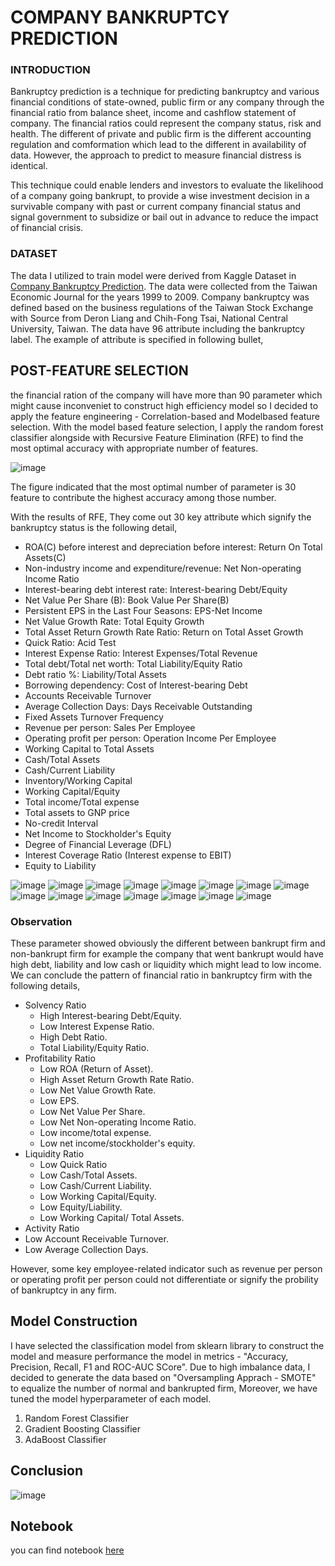 # COMPANY BANKRUPTCY PREDICTION
### INTRODUCTION

Bankruptcy prediction is a technique for predicting bankruptcy and various financial conditions of state-owned, public firm or any company through the financial ratio from balance sheet, income and cashflow statement of company. The financial ratios could represent the company status, risk and health. The different of private and public firm is the different accounting regulation and comformation which lead to the different in availability of data. However, the approach to predict to measure financial distress is identical.

This technique could enable lenders and investors to evaluate the likelihood of a company going bankrupt, to provide a wise investment decision in a survivable company with past or current company financial status and signal government to subsidize or bail out in advance to reduce the impact of financial crisis.


### DATASET
The data I utilized to train model were derived from Kaggle Dataset in [Company Bankruptcy Prediction](https://www.kaggle.com/datasets/fedesoriano/company-bankruptcy-prediction). The data were collected from the Taiwan Economic Journal for the years 1999 to 2009. Company bankruptcy was defined based on the business regulations of the Taiwan Stock Exchange with Source from Deron Liang and Chih-Fong Tsai, National Central University, Taiwan. The data have 96 attribute including the bankruptcy label. The example of attribute is specified in following bullet,

## POST-FEATURE SELECTION
the financial ration of the company will have more than 90 parameter which might cause inconveniet to construct high efficiency model so I decided to apply the feature engineering - Correlation-based and Modelbased feature selection. With the model based feature selection, I apply the random forest classifier alongside with Recursive Feature Elimination (RFE) to find the most optimal accuracy with appropriate number of features. 

![image](https://user-images.githubusercontent.com/104628789/170246962-9d94e1b6-1b6e-4e34-aaa8-6f86c6a11ff9.png)

The figure indicated that the most optimal number of parameter is 30 feature to contribute the highest accuracy among those number.

With the results of RFE, They come out 30 key attribute which signify the bankruptcy status is the following detail,
- ROA(C) before interest and depreciation before interest: Return On Total Assets(C)
- Non-industry income and expenditure/revenue: Net Non-operating Income Ratio
- Interest-bearing debt interest rate: Interest-bearing Debt/Equity
- Net Value Per Share (B): Book Value Per Share(B)
- Persistent EPS in the Last Four Seasons: EPS-Net Income
- Net Value Growth Rate: Total Equity Growth
- Total Asset Return Growth Rate Ratio: Return on Total Asset Growth
- Quick Ratio: Acid Test
- Interest Expense Ratio: Interest Expenses/Total Revenue
- Total debt/Total net worth: Total Liability/Equity Ratio
- Debt ratio %: Liability/Total Assets
- Borrowing dependency: Cost of Interest-bearing Debt
- Accounts Receivable Turnover
- Average Collection Days: Days Receivable Outstanding
- Fixed Assets Turnover Frequency
- Revenue per person: Sales Per Employee
- Operating profit per person: Operation Income Per Employee
- Working Capital to Total Assets
- Cash/Total Assets
- Cash/Current Liability
- Inventory/Working Capital
- Working Capital/Equity
- Total income/Total expense
- Total assets to GNP price
- No-credit Interval
- Net Income to Stockholder's Equity
- Degree of Financial Leverage (DFL)
- Interest Coverage Ratio (Interest expense to EBIT)
- Equity to Liability


![image](https://user-images.githubusercontent.com/104628789/170217519-697a1134-913e-4391-b70f-f93828fa3683.png)
![image](https://user-images.githubusercontent.com/104628789/170217771-176eab65-1d24-4ac4-b8f8-cedce72cbea9.png)
![image](https://user-images.githubusercontent.com/104628789/170218027-7ef70163-6ef7-4671-be5e-3fc07cbbf8ec.png)
![image](https://user-images.githubusercontent.com/104628789/170218398-5acb6170-b7a3-4a7d-ab2e-505c4376c9b0.png)
![image](https://user-images.githubusercontent.com/104628789/170218459-0d0ea3f0-19e5-4429-9940-d9a482a23734.png)
![image](https://user-images.githubusercontent.com/104628789/170218513-3fcd4114-b978-4fc7-8ed5-c3571a5abf28.png)
![image](https://user-images.githubusercontent.com/104628789/170218556-07d90a07-0dce-48c3-8d8d-a1da60e01ee0.png)
![image](https://user-images.githubusercontent.com/104628789/170218613-d54f0ff0-4228-42fc-bee8-78517ad7d25c.png)
![image](https://user-images.githubusercontent.com/104628789/170218657-f10c9a9e-6656-49ba-ad59-8d26847aa606.png)
![image](https://user-images.githubusercontent.com/104628789/170218709-1d26771d-bd9b-466a-8d60-d113d22102ba.png)
![image](https://user-images.githubusercontent.com/104628789/170218756-2bc476a6-50be-47a5-b8a4-527d06014d40.png)
![image](https://user-images.githubusercontent.com/104628789/170218793-59fd4d42-6dac-4e01-8c7e-90a65ecdccaf.png)
![image](https://user-images.githubusercontent.com/104628789/170218885-d6c1ba7a-00ab-4b5a-8eb4-a161eeb66ea7.png)
![image](https://user-images.githubusercontent.com/104628789/170218940-a07bebee-8315-419c-8f9e-0776f4513e4d.png)
![image](https://user-images.githubusercontent.com/104628789/170220027-cc7115d4-e9e2-4b0e-9c87-5f066b559639.png)

### Observation 
These parameter showed obviously the different between bankrupt firm and non-bankrupt firm for example the company that went bankrupt would have high debt, liability  and low cash or liquidity which might lead to low income. We can conclude the pattern of financial ratio in bankruptcy firm with the following details,
- Solvency Ratio
  -  High Interest-bearing Debt/Equity.  
  -  Low Interest Expense Ratio. 
  -  High Debt Ratio.
  -  Total Liability/Equity Ratio.
- Profitability Ratio
  -  Low ROA (Return of Asset).
  -  High Asset Return Growth Rate Ratio.
  -  Low Net Value Growth Rate.
  -  Low EPS.
  -  Low Net Value Per Share.
  -  Low Net Non-operating Income Ratio.
  -  Low income/total expense.
  -  Low net income/stockholder's equity. 
- Liquidity Ratio
  -  Low Quick Ratio 
  -  Low Cash/Total Assets.
  -  Low Cash/Current Liability.
  -  Low Working Capital/Equity.
  -  Low Equity/Liability.
  -  Low Working Capital/ Total Assets.
 - Activity Ratio
  -  Low Account Receivable Turnover.
  -  Low Average Collection Days.

However, some key employee-related indicator such as revenue per person or operating profit per person could not differentiate or signify the probility of bankruptcy in any firm.

## Model Construction
I have selected the classification model from sklearn library to construct the model and measure performance the model in metrics - "Accuracy, Precision, Recall, F1 and ROC-AUC SCore". Due to high imbalance data, I decided to generate the data based on "Oversampling Apprach - SMOTE" to equalize the number of normal and bankrupted firm, Moreover, we have tuned the model hyperparameter of each model.

1. Random Forest Classifier
2. Gradient Boosting Classifier
3. AdaBoost Classifier

## Conclusion
![image](https://user-images.githubusercontent.com/104628789/170244902-90f6a544-476e-4940-b542-1b10c7e1219f.png)

## Notebook
you can find notebook [here](https://github.com/WarintornNawong/Portfolio/blob/main/Bankruptcy%20Prediction/Company%20bankruptcy%20Prediction.ipynb)

